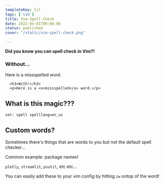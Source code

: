 ```yaml
---
templateKey: til
tags: ['vim']
title: Vim-Spell-Check
date: 2022-04-01T00:00:00
status: published
cover: "/static/vim-spell-check.png"

---
```


__Did you know you can spell check in Vim?!__


<!DOCTYPE html>
<html>
   <head>
      <title>Vim Spell check</title>
   </head>

   <body>
      <h3>Without...</h3>
      <p>Here is a missspelled word.</p>

      <h3>With!</h3>
      <p>Here is a <u>missspelled</u> word.</p>

   </body>
</html>

## What is this magic???

`set: spell spelllang=en_us`


## Custom words?

Sometimes there's things that are words to you but not the default spell checker...

Common example: package names!

`plotly`, `streamlit`, `psutil`, etc etc...


You can easily add these to your vim config by hitting `zw` ontop of the word!
